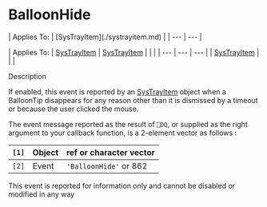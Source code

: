 




<h1 class="heading"><span class="name">BalloonHide</span></h1>
| Applies To: | [SysTrayItem](./systrayitem.md) |
| --- | ---  |

| Applies To: | [SysTrayItem](./systrayitem.md) | [SysTrayItem](./systrayitem.md) |  |  |
| --- | --- | ---  |
| [SysTrayItem](./systrayitem.md) |  |  |


Description


If enabled, this event is reported by an [SysTrayItem](./systrayitem.md) object when a BalloonTip disappears for any reason other than it is dismissed by a timeout or because the user clicked the mouse.


The event message reported as the result of `⎕DQ`, or supplied as the right argument to your callback function, is a 2-element vector as follows :

| `[1]` | Object | ref or character vector |
| --- | --- | ---  |
| `[2]` | Event | `'BalloonHide'` or 862 |


This event is reported for information only and cannot be disabled or modified in any way



